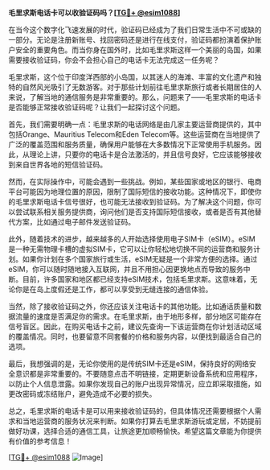 **毛里求斯电话卡可以收验证码吗？[[TG💪+ @esim1088](https://t.me/s/esim1088)]**

在当今这个数字化飞速发展的时代，验证码已经成为了我们日常生活中不可或缺的一部分。无论是注册新账号、找回密码还是进行在线支付，验证码都扮演着保护账户安全的重要角色。而当你身在国外时，比如毛里求斯这样一个美丽的岛国，如果需要接收验证码，你会不会担心自己的电话卡无法完成这一任务呢？

毛里求斯，这个位于印度洋西部的小岛国，以其迷人的海滩、丰富的文化遗产和独特的自然风光吸引了无数游客。对于那些计划前往毛里求斯旅行或者长期居住的人来说，了解当地的通信服务是非常重要的。那么，问题来了——毛里求斯的电话卡是否能够正常接收验证码呢？让我们一起探讨这个问题。

首先，我们需要明确一点：毛里求斯的电话网络是由几家主要运营商提供的，其中包括Orange、Mauritius Telecom和Eden Telecom等。这些运营商在当地提供了广泛的覆盖范围和服务质量，确保用户能够在大多数情况下正常使用手机服务。因此，从理论上讲，只要你的电话卡是合法激活的，并且信号良好，它应该能够接收到来自世界各地的短信验证码。

然而，在实际操作中，可能会遇到一些挑战。例如，某些国家或地区的银行、电商平台可能因为地理位置的原因，限制了国际短信的接收功能。这种情况下，即使你的毛里求斯电话卡信号很好，也可能无法接收到验证码。为了解决这个问题，你可以尝试联系相关服务提供商，询问他们是否支持国际短信接收，或者是否有其他替代方案，比如通过电子邮件发送验证码。

此外，随着技术的进步，越来越多的人开始选择使用电子SIM卡（eSIM）。eSIM是一种无需物理卡槽的虚拟SIM卡，它可以让你轻松地切换不同的运营商和服务计划。如果你计划在多个国家旅行或生活，eSIM无疑是一个非常方便的选择。通过eSIM，你可以随时随地接入互联网，并且不用担心因更换地点而导致的服务中断。目前，许多国家和地区都已经支持eSIM技术，包括毛里求斯。这意味着，无论你是在岛上度假还是工作，都可以享受到无缝连接的通信体验。

当然，除了接收验证码之外，你还应该关注电话卡的其他功能。比如通话质量和数据流量的速度是否满足你的需求。在毛里求斯，由于地形多样，部分地区可能存在信号盲区。因此，在购买电话卡之前，建议先查询一下该运营商在你计划活动区域的覆盖情况。同时，也要留意不同套餐的价格和服务内容，以便找到最适合自己的选项。

最后，我想强调的是，无论你使用的是传统SIM卡还是eSIM，保持良好的网络安全意识都是非常重要的。不要随意点击不明链接，定期更新设备系统和应用程序，以防止个人信息泄露。如果你发现自己的账户出现异常情况，应立即采取措施，如更改密码或冻结账户，避免造成不必要的损失。

总之，毛里求斯的电话卡是可以用来接收验证码的，但具体情况还需要根据个人需求和当地运营商的服务状况来判断。如果你打算去毛里求斯游玩或定居，不妨提前做好功课，选择合适的通信工具，让旅途更加顺畅愉快。希望这篇文章能为你提供有价值的参考信息！

[[TG💪+ @esim1088](https://t.me/s/esim1088) ![Image](https://i.postimg.cc/4NQfJmqS/Snipaste-2025-05-13-00-14-12.png)]